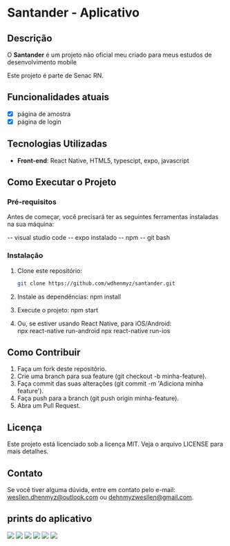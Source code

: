 # Santander - Aplicativo

## Descrição

O **Santander** é um projeto não oficial meu criado para meus estudos de desenvolvimento mobile

Este projeto é parte de Senac RN.

## Funcionalidades atuais

- [x] página de amostra
- [x] página de login

## Tecnologias Utilizadas

- **Front-end**: React Native, HTML5, typescipt, expo, javascript

## Como Executar o Projeto

### Pré-requisitos

Antes de começar, você precisará ter as seguintes ferramentas instaladas na sua máquina:

-- visual studio code
-- expo instalado
-- npm
-- git bash

### Instalação

1. Clone este repositório:

   ```bash
   git clone https://github.com/wdhenmyz/santander.git

2. Instale as dependências:
   npm install

3. Execute o projeto:
   npm start
   
4. Ou, se estiver usando React Native, para iOS/Android:  
   npx react-native run-android
   npx react-native run-ios


## Como Contribuir
  1. Faça um fork deste repositório.
  2. Crie uma branch para sua feature (git checkout -b minha-feature).
  3. Faça commit das suas alterações (git commit -m 'Adiciona minha feature').
  4. Faça push para a branch (git push origin minha-feature).
  5. Abra um Pull Request.

## Licença
Este projeto está licenciado sob a licença MIT. Veja o arquivo LICENSE para mais detalhes.

## Contato
Se você tiver alguma dúvida, entre em contato pelo e-mail: wesllen.dhenmyz@outlook.com ou dehnmyzwesllen@gmail.com.


## prints do aplicativo
<img src="/imagens/santader 1.png">   <img src="/imagens/santander 2.png">
<img src="/imagens/santander 3.png">
<img src="/imagens/santander 4.png">
<img src="/imagens/santander 5.png">
<img src="/imagens/santander 6.png">











   

